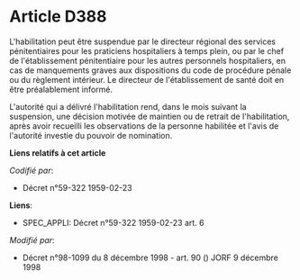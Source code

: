 # Article D388

L'habilitation peut être suspendue par le directeur régional des services pénitentiaires pour les praticiens hospitaliers à
temps plein, ou par le chef de l'établissement pénitentiaire pour les autres personnels hospitaliers, en cas de manquements
graves aux dispositions du code de procédure pénale ou du règlement intérieur. Le directeur de l'établissement de santé doit
en être préalablement informé.

L'autorité qui a délivré l'habilitation rend, dans le mois suivant la suspension, une décision motivée de maintien ou de
retrait de l'habilitation, après avoir recueilli les observations de la personne habilitée et l'avis de l'autorité investie
du pouvoir de nomination.

**Liens relatifs à cet article**

_Codifié par_:

  - Décret n°59-322 1959-02-23

**Liens**:

  - SPEC_APPLI: Décret n°59-322 1959-02-23 art. 6

_Modifié par_:

  - Décret n°98-1099 du 8 décembre 1998 - art. 90 () JORF 9 décembre 1998
